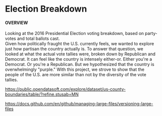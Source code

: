 # Election Breakdown     
#### OVERVIEW   
           
Looking at the 2016 Presidential Election voting breakdown, based on party-votes and total ballots cast.     
Given how politically fraught the U.S. currently feels, we wanted to explore just how partisan the country actually is.  To answer that question, we looked at what the actual vote tallies were, broken down by Republican and Democrat.  It can feel like the country is intensely either-or.  Either you're a Democrat.  Or you're a Republican.  But we hypothesized that the country is overwhelmingly "purple."  With this project, we strove to show that the people of the U.S. are more similar than not by the diversity of the vote tallies.

https://public.opendatasoft.com/explore/dataset/us-county-boundaries/table/?refine.stusab=MN

https://docs.github.com/en/github/managing-large-files/versioning-large-files
